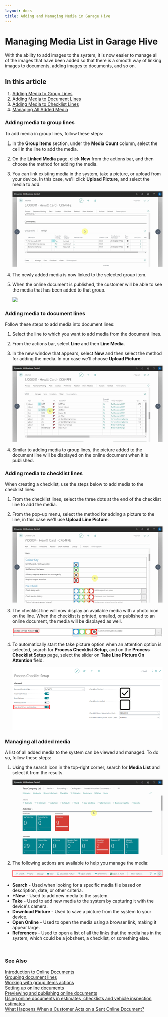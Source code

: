 ```yaml
---
layout: docs
title: Adding and Managing Media in Garage Hive
---
```


# Managing Media List in Garage Hive

With the ability to add images to the system, it is now easier to manage all of the images that have been added so that there is a smooth way of linking images to documents, adding images to documents, and so on.

## In this article

1. [Adding Media to Group Lines](#adding-media-to-group-lines)
2. [Adding Media to Document Lines](#adding-media-to-document-lines)
3. [Adding Media to Checklist Lines](#adding-media-to-checklist-lines)
4. [Managing All Added Media](#managing-all-added-media)

### Adding media to group lines
To add media in group lines, follow these steps:
1. In the **Group Items** section, under the **Media Count** column, select the cell in the line to add the media.
2. On the **Linked Media** page, click **New** from the actions bar, and then choose the method for adding the media.
3. You can link existing media in the system, take a picture, or upload from your device. In this case, we'll click **Upload Picture**, and select the media to add.

   ![](media/garagehive-adding-and-managing-media1.gif)

4. The newly added media is now linked to the selected group item.
5. When the online document is published, the customer will be able to see the media that has been added to that group.

   ![](media/garagehive-adding-and-managing-media2.gif)

### Adding media to document lines
Follow these steps to add media into document lines:
1. Select the line to which you want to add media from the document lines.
2. From the actions bar, select **Line** and then **Line Media**.
3. In the new window that appears, select **New** and then select the method for adding the media. In our case we'll choose **Upload Picture**.

   ![](media/garagehive-adding-and-managing-media3.gif)

4. Similar to adding media to group lines, the picture added to the document line will be displayed on the online document when it is published.

### Adding media to checklist lines
When creating a checklist, use the steps below to add media to the checklist lines:
1. From the checklist lines, select the three dots at the end of the checklist line to add the media.
2. From the pop-up menu, select the method for adding a picture to the line, in this case we'll use **Upload Line Picture**.

   ![](media/garagehive-adding-and-managing-media4.gif)

3. The checklist line will now display an available media with a photo icon on the line. When the checklist is printed, emailed, or published to an online document, the media will be displayed as well.

   ![](media/garagehive-adding-and-managing-media5.png)

4. To automatically start the take picture option when an attention option is selected, search for **Process Checklist Setup**, and on the **Process Checklist Setup** page, select the slider on **Take Line Picture On Attention** field.

   ![](media/garagehive-adding-and-managing-media8.png)

### Managing all added media
A list of all added media to the system can be viewed and managed. To do so, follow these steps:
1. Using the search icon in the top-right corner, search for **Media List** and select it from the results.

   ![](media/garagehive-adding-and-managing-media6.gif)

2. The following actions are available to help you manage the media:

   ![](media/garagehive-adding-and-managing-media7.png)

  * **Search** - Used when looking for a specific media file based on description, date, or other criteria.
  * **+New** - Used to add new media to the system.
  * **Take** - Used to add new media to the system by capturing it with the device's camera.
  * **Download Picture** - Used to save a picture from the system to your device.
  * **Open Online** - Used to open the media using a browser link, making it appear large.
  * **References** - Used to open a list of all the links that the media has in the system, which could be a jobsheet, a checklist, or something else.

<br>

### **See Also**

[Introduction to Online Documents](garagehive-online-documents-introduction.html) \
[Grouping document lines](garagehive-group-items-grouping-document-lines.html) \
[Working with group items actions](garagehive-group-items-working-with-group-items-actions.html) \
[Setting up online documents](garagehive-online-documents-setting-up-online-documents.html) \
[Previewing and publishing online documents](garagehive-online-documents-previewing-and-publishing-online-documents.html) \
[Using online documents in estimates, checklists and vehicle inspection estimates](garagehive-online-documents-using-online-documents-in-estimates-checklists-and-vehicle-inspection-estimates.html) \
[What Happens When a Customer Acts on a Sent Online Document?](garagehive-online-documents-what-happens-for-customers-actions.html)
